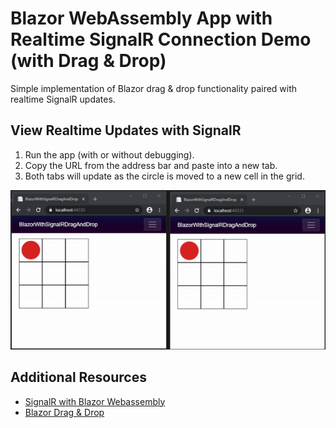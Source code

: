 # Blazor WebAssembly App with Realtime SignalR Connection Demo (with Drag & Drop)

Simple implementation of Blazor drag & drop functionality paired with realtime SignalR updates.

## View Realtime Updates with SignalR
1. Run the app (with or without debugging).
2. Copy the URL from the address bar and paste into a new tab.
3. Both tabs will update as the circle is moved to a new cell in the grid.

<img src="images/signalRDemo.gif" />

## Additional Resources
* [SignalR with Blazor Webassembly](https://docs.microsoft.com/en-us/aspnet/core/tutorials/signalr-blazor-webassembly?view=aspnetcore-3.1&tabs=visual-studio)
* [Blazor Drag & Drop](https://chrissainty.com/investigating-drag-and-drop-with-blazor/)
